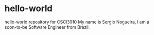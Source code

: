 # hello-world
hello-world repository for CSCI3010
My name is Sergio Nogueira, I am a soon-to-be Software Engineer from Brazil.
